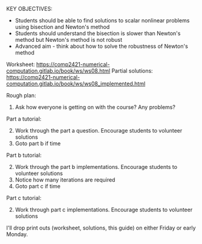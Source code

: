 KEY OBJECTIVES:

- Students should be able to find solutions to scalar nonlinear problems using bisection and Newton's method
- Students should understand the bisection is slower than Newton's method but Newton's method is not robust
- Advanced aim - think about how to solve the robustness of Newton's method

Worksheet:
https://comp2421-numerical-computation.gitlab.io/book/ws/ws08.html
Partial solutions:
https://comp2421-numerical-computation.gitlab.io/book/ws/ws08_implemented.html

Rough plan:

1. Ask how everyone is getting on with the course? Any problems?

Part a tutorial:

2. Work through the part a question. Encourage students to volunteer solutions
3. Goto part b if time

Part b tutorial:

2. Work through the part b implementations. Encourage students to volunteer solutions
3. Notice how many iterations are required
4. Goto part c if time

Part c tutorial:

2. Work through part c implementations. Encourage students to volunteer solutions

I'll drop print outs (worksheet, solutions, this guide) on either Friday or early Monday.
